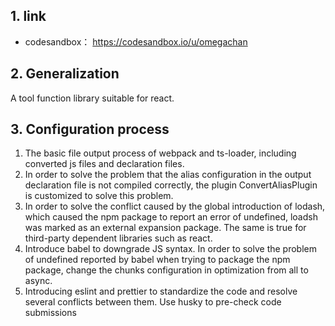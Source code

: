 ## 1. link
- codesandbox： https://codesandbox.io/u/omegachan
## 2. Generalization
A tool function library suitable for react.
## 3. Configuration process
1. The basic file output process of webpack and ts-loader, including converted js files and declaration files.
2. In order to solve the problem that the alias configuration in the output declaration file is not compiled correctly, the plugin ConvertAliasPlugin is customized to solve this problem.
3. In order to solve the conflict caused by the global introduction of lodash, which caused the npm package to report an error of undefined, loadsh was marked as an external expansion package. The same is true for third-party dependent libraries such as react.
4. Introduce babel to downgrade JS syntax. In order to solve the problem of undefined reported by babel when trying to package the npm package, change the chunks configuration in optimization from all to async.
5. Introducing eslint and prettier to standardize the code and resolve several conflicts between them. Use husky to pre-check code submissions